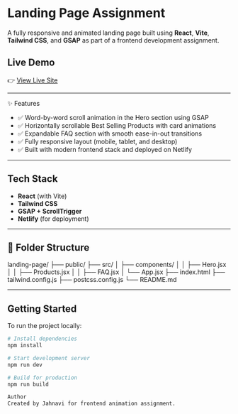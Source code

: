 # Landing Page Assignment

A fully responsive and animated landing page built using **React**, **Vite**, **Tailwind CSS**, and **GSAP** as part of a frontend development assignment.

## Live Demo

👉 [View Live Site](https://landing-page-dist-assignment.netlify.app/)

---

  ✨ Features

- ✅ Word-by-word scroll animation in the Hero section using GSAP
- ✅ Horizontally scrollable Best Selling Products with card animations
- ✅ Expandable FAQ section with smooth ease-in-out transitions
- ✅ Fully responsive layout (mobile, tablet, and desktop)
- ✅ Built with modern frontend stack and deployed on Netlify

---

## Tech Stack

- **React** (with Vite)
- **Tailwind CSS**
- **GSAP + ScrollTrigger**
- **Netlify** (for deployment)

---

## 📂 Folder Structure
landing-page/
├── public/
├── src/
│ ├── components/
│ │ ├── Hero.jsx
│ │ ├── Products.jsx
│ │ ├── FAQ.jsx
│ └── App.jsx
├── index.html
├── tailwind.config.js
├── postcss.config.js
└── README.md

---

## Getting Started

To run the project locally:

```bash
# Install dependencies
npm install

# Start development server
npm run dev

# Build for production
npm run build

Author
Created by Jahnavi for frontend animation assignment.


